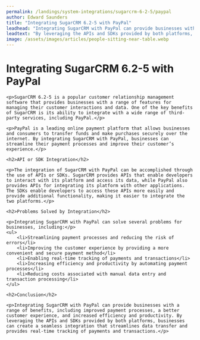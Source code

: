 ```yaml
---
permalink: /landings/system-integrations/sugarcrm-6-2-5/paypal
author: Edward Saunders
title: "Integrating SugarCRM 6.2-5 with PayPal"
leadhead: "Integrating SugarCRM with PayPal can provide businesses with a range of benefits, including improved payment processes, a better customer experience, and increased efficiency and productivity"
leadtext: "By leveraging the APIs and SDKs provided by both platforms, businesses can create a seamless integration that streamlines data transfer and provides real-time tracking of payments and transactions."
image: /assets/images/articles/people-sitting-near-table.webp
---
```

<div class="arttext">	<h1>Integrating SugarCRM 6.2-5 with PayPal</h1>

	<p>SugarCRM 6.2-5 is a popular customer relationship management software that provides businesses with a range of features for managing their customer interactions and data. One of the key benefits of SugarCRM is its ability to integrate with a wide range of third-party services, including PayPal.</p>

	<p>PayPal is a leading online payment platform that allows businesses and consumers to transfer funds and make purchases securely over the internet. By integrating SugarCRM with PayPal, businesses can streamline their payment processes and improve their customer’s experience.</p>

	<h2>API or SDK Integration</h2>

	<p>The integration of SugarCRM with PayPal can be accomplished through the use of APIs or SDKs. SugarCRM provides APIs that enable developers to interact with its platform and access its data, while PayPal also provides APIs for integrating its platform with other applications. The SDKs enable developers to access these APIs more easily and provide additional functionality, making it easier to integrate the two platforms.</p>

	<h2>Problems Solved by Integration</h2>

	<p>Integrating SugarCRM with PayPal can solve several problems for businesses, including:</p>
	<ul>
		<li>Streamlining payment processes and reducing the risk of errors</li>
		<li>Improving the customer experience by providing a more convenient and secure payment method</li>
		<li>Enabling real-time tracking of payments and transactions</li>
		<li>Increasing efficiency and productivity by automating payment processes</li>
		<li>Reducing costs associated with manual data entry and transaction processing</li>
	</ul>

	<h2>Conclusion</h2>

	<p>Integrating SugarCRM with PayPal can provide businesses with a range of benefits, including improved payment processes, a better customer experience, and increased efficiency and productivity. By leveraging the APIs and SDKs provided by both platforms, businesses can create a seamless integration that streamlines data transfer and provides real-time tracking of payments and transactions.</p>
</div>
